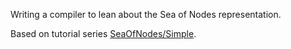 
Writing a compiler to lean about the Sea of Nodes representation.

Based on tutorial series [SeaOfNodes/Simple](github.com/SeaOfNodes/Simple).
